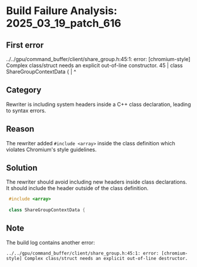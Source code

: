 # Build Failure Analysis: 2025_03_19_patch_616

## First error

../../gpu/command_buffer/client/share_group.h:45:1: error: [chromium-style] Complex class/struct needs an explicit out-of-line constructor.
   45 | class ShareGroupContextData {
      | ^

## Category
Rewriter is including system headers inside a C++ class declaration, leading to syntax errors.

## Reason
The rewriter added `#include <array>` inside the class definition which violates Chromium's style guidelines. 

## Solution
The rewriter should avoid including new headers inside class declarations. It should include the header outside of the class definition.
```c++
 #include <array>
 
 class ShareGroupContextData {
```

## Note
The build log contains another error:
```
../../gpu/command_buffer/client/share_group.h:45:1: error: [chromium-style] Complex class/struct needs an explicit out-of-line destructor.